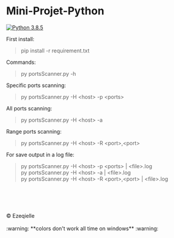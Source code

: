# Mini-Projet-Python

[![Python 3.8.5](https://img.shields.io/badge/python-3.8.5-blue.svg)](https://www.python.org/downloads/release/python-385/)

First install:
> pip install -r requirement.txt

Commands:
> py portsScanner.py -h

Specific ports scanning:
> py portsScanner.py -H \<host> -p \<ports>

All ports scanning:
> py portsScanner.py -H \<host> -a

Range ports scanning:
> py portsScanner.py -H \<host> -R \<port>,\<port>

For save output in a log file:
> py portsScanner.py -H \<host> -p \<ports> | \<file>.log </br>
> py portsScanner.py -H \<host> -a | \<file>.log </br>
> py portsScanner.py -H \<host> -R \<port>,\<port> | \<file>.log

</br>
</br>
</br>
</br>
© Ezeqielle
</br>
</br>
:warning: **colors don't work all time on windows** :warning:

